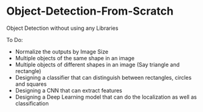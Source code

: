 # Object-Detection-From-Scratch
Object Detection without using any Libraries

To Do:
* Normalize the outputs by Image Size
* Multiple objects of the same shape in an image
* Multiple objects of different shapes in an image (Say triangle and rectangle)
* Designing a classifier that can distinguish between rectangles, circles and squares
* Designing a CNN that can extract features
* Designing a Deep Learning model that can do the localization as well as classification
